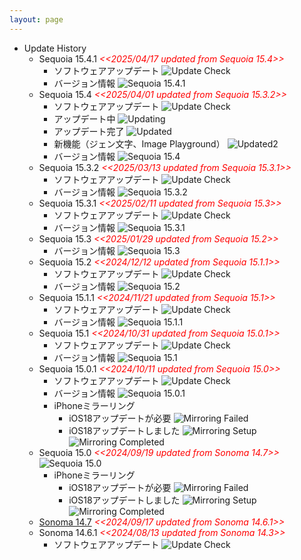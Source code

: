 ```yaml
---
layout: page
---
```

- Update History
  - Sequoia 15.4.1
    <span style="color: red;">*<<2025/04/17 updated from Sequoia 15.4>>*</span>
    - ソフトウェアアップデート
      ![Update Check](/images/Mac/20250417_MacOS_Sequoia15.4.1Update.png)
    - バージョン情報
      ![Sequoia 15.4.1](/images/Mac/20250417_MacOS_Sequoia15.4.1.png)
  - Sequoia 15.4
    <span style="color: red;">*<<2025/04/01 updated from Sequoia 15.3.2>>*</span>
    - ソフトウェアアップデート
      ![Update Check](/images/Mac/20250401_MacOS_Sequoia15.4Update.png)
    - アップデート中
      ![Updating](/images/Mac/20250401_MacOS_Sequoia15.4Updating.png)
    - アップデート完了
      ![Updated](/images/Mac/20250401_MacOS_Sequoia15.4Updated.png)
    - 新機能（ジェン文字、Image Playground）
      ![Updated2](/images/Mac/20250401_MacOS_Sequoia15.4Updated2.png)
    - バージョン情報
      ![Sequoia 15.4](/images/Mac/20250401_MacOS_Sequoia15.4.png)
  - Sequoia 15.3.2
    <span style="color: red;">*<<2025/03/13 updated from Sequoia 15.3.1>>*</span>
    - ソフトウェアアップデート
      ![Update Check](/images/Mac/20250313_MacOS_Sequoia15.3.2Update.png)
    - バージョン情報
      ![Sequoia 15.3.2](/images/Mac/20250313_MacOS_Sequoia15.3.2.png)
  - Sequoia 15.3.1
    <span style="color: red;">*<<2025/02/11 updated from Sequoia 15.3>>*</span>
    - ソフトウェアアップデート
      ![Update Check](/images/Mac/20250211_MacOS_Sequoia15.3.1Update.png)
    - バージョン情報
      ![Sequoia 15.3.1](/images/Mac/20250211_MacOS_Sequoia15.3.1.png)
  - Sequoia 15.3
    <span style="color: red;">*<<2025/01/29 updated from Sequoia 15.2>>*</span>
    - バージョン情報
      ![Sequoia 15.3](/images/Mac/20250129_MacOS_Sequoia15.3.png)
  - Sequoia 15.2
    <span style="color: red;">*<<2024/12/12 updated from Sequoia 15.1.1>>*</span>
    - ソフトウェアアップデート
      ![Update Check](/images/Mac/20241212_MacOS_Sequoia15.2Update.png)
    - バージョン情報
      ![Sequoia 15.2](/images/Mac/20241212_MacOS_Sequoia15.2.png)
  - Sequoia 15.1.1
    <span style="color: red;">*<<2024/11/21 updated from Sequoia 15.1>>*</span>
    - ソフトウェアアップデート
      ![Update Check](/images/Mac/20241121_MacOS_Sequoia15.1.1Update.png)
    - バージョン情報
      ![Sequoia 15.1.1](/images/Mac/20241121_MacOS_Sequoia15.1.1.png)
  - Sequoia 15.1
    <span style="color: red;">*<<2024/10/31 updated from Sequoia 15.0.1>>*</span>
    - ソフトウェアアップデート
      ![Update Check](/images/Mac/20241031_MacOS_Sequoia15.1Update.png)
    - バージョン情報
      ![Sequoia 15.1](/images/Mac/20241031_MacOS_Sequoia15.1.png)
  - Sequoia 15.0.1
    <span style="color: red;">*<<2024/10/11 updated from Sequoia 15.0>>*</span>
    - ソフトウェアアップデート
      ![Update Check](/images/Mac/20241011_MacOS_Sequoia15.0.1_Update.png)
    - バージョン情報
      ![Sequoia 15.0.1](/images/Mac/20241011_MacOS_Sequoia15.0.1.png)
    - iPhoneミラーリング
      - iOS18アップデートが必要
        ![Mirroring Failed](/images/Mac/20240919_MacOS_Sequoia_iPhone_Mirroring_Error.png)
      - iOS18アップデートしました
        ![Mirroring Setup](/images/Mac/20240922_MacOS_Sequoia_iPhone_Mirroring_Setup.png)
        ![Mirroring Completed](/images/Mac/20240922_MacOS_Sequoia_iPhone_Mirroring.png)
  - Sequoia 15.0
    <span style="color: red;">*<<2024/09/19 updated from Sonoma 14.7>>*</span>
    ![Sequoia 15.0](/images/Mac/20240919_MacOS_Sequoia.png)
    - iPhoneミラーリング
      - iOS18アップデートが必要
        ![Mirroring Failed](/images/Mac/20240919_MacOS_Sequoia_iPhone_Mirroring_Error.png)
      - iOS18アップデートしました
        ![Mirroring Setup](/images/Mac/20240922_MacOS_Sequoia_iPhone_Mirroring_Setup.png)
        ![Mirroring Completed](/images/Mac/20240922_MacOS_Sequoia_iPhone_Mirroring.png)
  - [Sonoma 14.7](https://apps.apple.com/jp/app/macos-sonoma/id6450717509?mt=12)
    <span style="color: red;">*<<2024/09/17 updated from Sonoma 14.6.1>>*</span>
  - Sonoma 14.6.1 <span style="color: red;">*<<2024/08/13 updated from Sonoma 14.3>>*</span>
    - ソフトウェアアップデート
      ![Update Check](/images/Mac/20240813_MacOS_Sonoma14.6.1Update.png)
